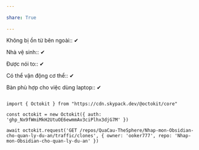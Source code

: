 ---  
share: True  
---  
Không bị ồn từ bên ngoài:: ✔  
Nhà vệ sinh:: ✔  
Được nói to:: ✔  
Có thể vận động cơ thể:: ✔  
Bàn phù hợp cho việc dùng laptop:: ✔  
```dataviewjs  
import { Octokit } from "https://cdn.skypack.dev/@octokit/core"  
const octokit = new Octokit({ auth: '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' })  
await octokit.request('GET /repos/QuaCau-TheSphere/Nhap-mon-Obsidian-cho-quan-ly-du-an/traffic/clones', { owner: 'ooker777', repo: 'Nhap-mon-Obsidian-cho-quan-ly-du-an' })  
```  
